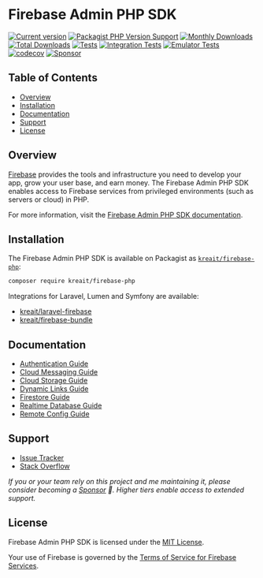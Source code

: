 # Firebase Admin PHP SDK

[![Current version](https://img.shields.io/packagist/v/kreait/firebase-php.svg?logo=composer)](https://packagist.org/packages/kreait/firebase-php)
[![Packagist PHP Version Support](https://img.shields.io/packagist/php-v/kreait/firebase-php)](https://packagist.org/packages/kreait/firebase-php)
[![Monthly Downloads](https://img.shields.io/packagist/dm/kreait/firebase-php.svg)](https://packagist.org/packages/kreait/firebase-php/stats)
[![Total Downloads](https://img.shields.io/packagist/dt/kreait/firebase-php.svg)](https://packagist.org/packages/kreait/firebase-php/stats)
[![Tests](https://github.com/kreait/firebase-php/actions/workflows/tests.yml/badge.svg)](https://github.com/kreait/firebase-php/actions/workflows/tests.yml)
[![Integration Tests](https://github.com/kreait/firebase-php/actions/workflows/integration-tests.yml/badge.svg)](https://github.com/kreait/firebase-php/actions/workflows/integration-tests.yml)
[![Emulator Tests](https://github.com/kreait/firebase-php/actions/workflows/emulator-tests.yml/badge.svg)](https://github.com/kreait/firebase-php/actions/workflows/emulator-tests.yml)
[![codecov](https://codecov.io/gh/kreait/firebase-php/branch/main/graph/badge.svg)](https://codecov.io/gh/kreait/firebase-php)
[![Sponsor](https://img.shields.io/static/v1?logo=GitHub&label=Sponsor&message=%E2%9D%A4&color=ff69b4)](https://github.com/sponsors/jeromegamez)

## Table of Contents

- [Overview](#overview)
- [Installation](#installation)
- [Documentation](#documentation)
- [Support](#support)
- [License](#license)

## Overview

[Firebase](https://firebase.google.com/) provides the tools and infrastructure you need to develop your app, grow your user base, and earn money. The Firebase Admin PHP SDK enables access to Firebase services from privileged environments (such as servers or cloud) in PHP.

For more information, visit the [Firebase Admin PHP SDK documentation](https://firebase-php.readthedocs.io/).

## Installation

The Firebase Admin PHP SDK is available on Packagist as [`kreait/firebase-php`](https://packagist.org/packages/kreait/firebase-php):

```bash
composer require kreait/firebase-php
```

Integrations for Laravel, Lumen and Symfony are available:

- [kreait/laravel-firebase](https://packagist.org/packages/kreait/laravel-firebase)
- [kreait/firebase-bundle](https://packagist.org/packages/kreait/firebase-bundle)

## Documentation

- [Authentication Guide](https://firebase-php.readthedocs.io/en/stable/authentication.html)
- [Cloud Messaging Guide](https://firebase-php.readthedocs.io/en/stable/cloud-messaging.html)
- [Cloud Storage Guide](https://firebase-php.readthedocs.io/en/stable/cloud-storage.html)
- [Dynamic Links Guide](https://firebase-php.readthedocs.io/en/stable/dynamic-links.html)
- [Firestore Guide](https://firebase-php.readthedocs.io/en/stable/cloud-firestore.html)
- [Realtime Database Guide](https://firebase-php.readthedocs.io/en/stable/realtime-database.html)
- [Remote Config Guide](https://firebase-php.readthedocs.io/en/stable/remote-config.html)

## Support

- [Issue Tracker](https://github.com/kreait/firebase-php/issues/)
- [Stack Overflow](https://stackoverflow.com/questions/tagged/firebase+php)

_If you or your team rely on this project and me maintaining it, please consider becoming a
[Sponsor](https://github.com/sponsors/jeromegamez/) 🙏. Higher tiers enable access to extended
support._

## License

Firebase Admin PHP SDK is licensed under the [MIT License](LICENSE).

Your use of Firebase is governed by the [Terms of Service for Firebase Services](https://firebase.google.com/terms/).
